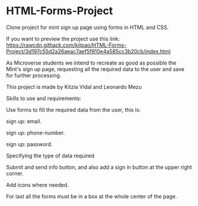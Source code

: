 # HTML-Forms-Project
Clone project for mint sign up page using forms in HTML and CSS.

If you want to preview the project use this link:
https://rawcdn.githack.com/kitpao/HTML-Forms-Project/3d197c55d2a26aeac7aef5f910e4a585cc3b20cb/index.html

As Microverse students we intend to recreate as good as possible the Mint's sign up page, requesting all the required data to the user and save for further processing.

This project is made by Kitzia Vidal and Leonardo Mezu

Skills to use and requirements:

Use forms to fill the required data from the user, this is:

sign up: email.

sign up: phone-number.

sign up: password.

Specifying the type of data required

Submit and send info button, and also add a sign in button at the upper right corner.

Add icons where needed.

For last all the forms must be in a box at the whole center of the page.  
